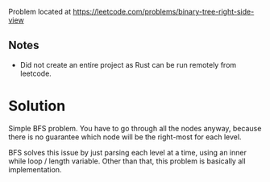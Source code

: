 Problem located at https://leetcode.com/problems/binary-tree-right-side-view

## Notes
- Did not create an entire project as Rust can be run remotely from leetcode.

# Solution
Simple BFS problem. You have to go through all the nodes anyway, because there is no guarantee which node will be the right-most for each level.

BFS solves this issue by just parsing each level at a time, using an inner while loop / length variable. Other than that, this problem is basically all 
implementation.